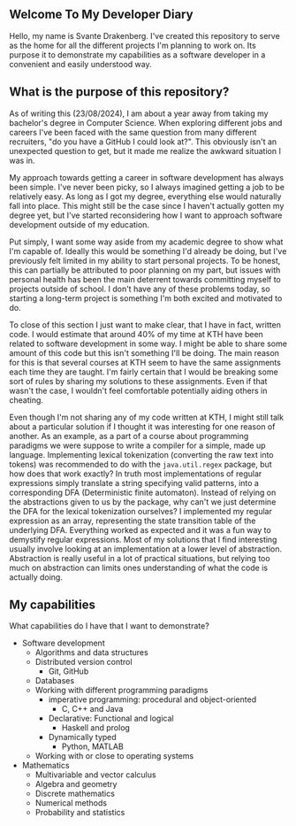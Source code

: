 ## Welcome To My Developer Diary
Hello, my name is Svante Drakenberg. I've created this repository to serve as the home for all the different projects I'm planning to work on. Its purpose it to demonstrate my capabilities as a software developer in a convenient and easily understood way. 
## What is the purpose of this repository?
As of writing this (23/08/2024), I am about a year away from taking my bachelor's degree in Computer Science. When exploring different jobs and careers I've been faced with the same question from many different recruiters, "do you have a GitHub I could look at?". This obviously isn't an unexpected question to get, but it made me realize the awkward situation I was in.

My approach towards getting a career in software development has always been simple. I've never been picky, so I always imagined getting a job to be relatively easy. As long as I got my degree, everything else would naturally fall into place. This might still be the case since I haven't actually gotten my degree yet, but I've started reconsidering how I want to approach software development outside of my education.

Put simply, I want some way aside from my academic degree to show what I'm capable of. Ideally this would be something I'd already be doing, but I've previously felt limited in my ability to start personal projects. To be honest, this can partially be attributed to poor planning on my part, but issues with personal health has been the main deterrent towards committing myself to projects outside of school. I don't have any of these problems today, so starting a long-term project is something I'm both excited and motivated to do.

To close of this section I just want to make clear, that I have in fact, written code. I would estimate that around 40% of my time at KTH have been related to software development in some way. I might be able to share some amount of this code but this isn't something I'll be doing. The main reason for this is that several courses at KTH seem to have the same assignments each time they are taught. I'm fairly certain that I would be breaking some sort of rules by sharing my solutions to these assignments. Even if that wasn't the case, I wouldn't feel comfortable potentially aiding others in cheating.

Even though I'm not sharing any of my code written at KTH, I might still talk about a particular solution if I thought it was interesting for one reason of another. As an example, as a part of a course about programming paradigms we were suppose to write a compiler for a simple, made up language. Implementing lexical tokenization (converting the raw text into tokens) was recommended to do with the `java.util.regex` package, but how does that work exactly? In truth most implementations of regular expressions simply translate a string specifying valid patterns, into a corresponding DFA (Deterministic finite automaton). Instead of relying on the abstractions given to us by the package, why can't we just determine the DFA for the lexical tokenization ourselves? I implemented my regular expression as an array, representing the state transition table of the underlying DFA. Everything worked as expected and it was a fun way to demystify regular expressions. Most of my solutions that I find interesting usually involve looking at an implementation at a lower level of abstraction. Abstraction is really useful in a lot of practical situations, but relying too much on abstraction can limits ones understanding of what the code is actually doing. 

## My capabilities
What capabilities do I have that I want to demonstrate?
- Software development
	- Algorithms and data structures
	- Distributed version control
		- Git, GitHub
	- Databases
	- Working with different programming paradigms
		- imperative programming: procedural and object-oriented
			- C, C++ and Java
		- Declarative: Functional and logical
			- Haskell and prolog
		- Dynamically typed
			- Python, MATLAB
	- Working with or close to operating systems
- Mathematics
	- Multivariable and vector calculus
	- Algebra and geometry
	- Discrete mathematics
	- Numerical methods
	- Probability and statistics